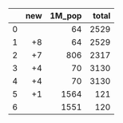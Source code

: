 |    |   new |   1M_pop |   total |
|---:|------:|---------:|--------:|
|  0 |       |       64 |    2529 |
|  1 |    +8 |       64 |    2529 |
|  2 |    +7 |      806 |    2317 |
|  3 |    +4 |       70 |    3130 |
|  4 |    +4 |       70 |    3130 |
|  5 |    +1 |     1564 |     121 |
|  6 |       |     1551 |     120 |